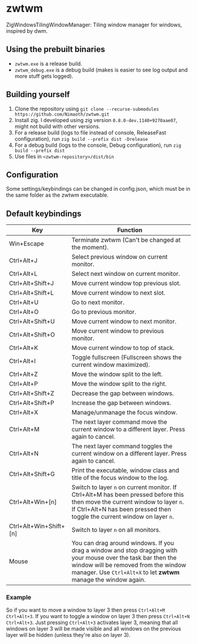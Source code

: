 # zwtwm
ZigWindowsTilingWindowManager: Tiling window manager for windows, inspired by dwm.

## Using the prebuilt binaries
- `zwtwm.exe` is a release build.
- `zwtwm_debug.exe` is a debug build (makes is easier to see log output and more stuff gets logged).

## Building yourself
1. Clone the repository using `git clone --recurse-submodules https://github.com/Nimaoth/zwtwm.git`
2. Install zig.  I developed using zig version `0.8.0-dev.1140+9270aae07`, might not build with other versions.
3. For a release build (logs to file instead of console, ReleaseFast configuration), run `zig build --prefix dist -Drelease`
4. For a debug build (logs to the console, Debug configuration), run `zig build --prefix dist`
5. Use files in `<zwtwm-repository>/dist/bin`

## Configuration
Some settings/keybindings can be changed in config.json, which must be in the same folder as the zwtwm executable.

## Default keybindings
| Key               | Function    |
| -----------       | ----------- |
| Win+Escape        | Terminate zwtwm (Can't be changed at the moment). |
| Ctrl+Alt+J        | Select previous window on current monitor. |
| Ctrl+Alt+L        | Select next window on current monitor. |
| Ctrl+Alt+Shift+J  | Move current window top previous slot. |
| Ctrl+Alt+Shift+L  | Move current window to next slot. |
| Ctrl+Alt+U        | Go to next monitor. |
| Ctrl+Alt+O        | Go to previous monitor. |
| Ctrl+Alt+Shift+U  | Move current window to next monitor. |
| Ctrl+Alt+Shift+O  | Move current window to previous monitor. |
| Ctrl+Alt+K        | Move current window to top of stack. |
| Ctrl+Alt+I        | Toggle fullscreen (Fullscreen shows the current window maximized). |
| Ctrl+Alt+Z        | Move the window split to the left. |
| Ctrl+Alt+P        | Move the window split to the right. |
| Ctrl+Alt+Shift+Z  | Decrease the gap between windows. |
| Ctrl+Alt+Shift+P  | Increase the gap between windows. |
| Ctrl+Alt+X        | Manage/unmanage the focus window. |
| Ctrl+Alt+M        | The next layer command move the current window to a different layer. Press again to cancel. |
| Ctrl+Alt+N        | The next layer command toggles the current window on a different layer. Press again to cancel. |
| Ctrl+Alt+Shift+G  | Print the executable, window class and title of the focus window to the log. |
| Ctrl+Alt+Win+[n]  | Switch to layer `n` on current monitor. If Ctrl+Alt+M has been pressed before this then move the current window to layer `n`. If Ctrl+Alt+N has been pressed then toggle the current window on layer `n`. |
| Ctrl+Alt+Win+Shift+[n] | Switch to layer `n` on all monitors. |
| Mouse             | You can drag around windows. If you drag a window and stop dragging with your mouse over the task bar then the window will be removed from the window manager. Use `Ctrl+Alt+X` to let **zwtwm** manage the window again. |

### Example
So if you want to move a window to layer 3 then press `Ctrl+Alt+M` `Ctrl+Alt+3`.
If you want to toggle a window on layer 3 then press `Ctrl+Alt+N` `Ctrl+Alt+3`.
Just pressing `Ctrl+Alt+3` activates layer 3, meaning that all windows on layer 3 will be made visible and all windows on the previous layer will be hidden (unless they're also on layer 3).

